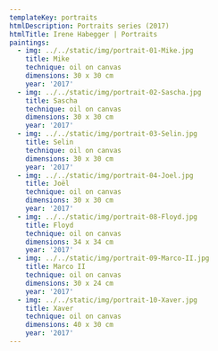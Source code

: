 ```yaml
---
templateKey: portraits
htmlDescription: Portraits series (2017)
htmlTitle: Irene Habegger | Portraits
paintings:
  - img: ../../static/img/portrait-01-Mike.jpg
    title: Mike
    technique: oil on canvas
    dimensions: 30 x 30 cm
    year: '2017'
  - img: ../../static/img/portrait-02-Sascha.jpg
    title: Sascha
    technique: oil on canvas
    dimensions: 30 x 30 cm
    year: '2017'
  - img: ../../static/img/portrait-03-Selin.jpg
    title: Selin
    technique: oil on canvas
    dimensions: 30 x 30 cm
    year: '2017'
  - img: ../../static/img/portrait-04-Joel.jpg
    title: Joël
    technique: oil on canvas
    dimensions: 30 x 30 cm
    year: '2017'
  - img: ../../static/img/portrait-08-Floyd.jpg
    title: Floyd
    technique: oil on canvas
    dimensions: 34 x 34 cm
    year: '2017'
  - img: ../../static/img/portrait-09-Marco-II.jpg
    title: Marco II
    technique: oil on canvas
    dimensions: 30 x 24 cm
    year: '2017'
  - img: ../../static/img/portrait-10-Xaver.jpg
    title: Xaver
    technique: oil on canvas
    dimensions: 40 x 30 cm
    year: '2017'
---
```

